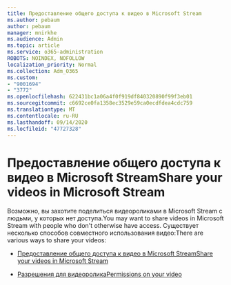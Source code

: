 ```yaml
---
title: Предоставление общего доступа к видео в Microsoft Stream
ms.author: pebaum
author: pebaum
manager: mnirkhe
ms.audience: Admin
ms.topic: article
ms.service: o365-administration
ROBOTS: NOINDEX, NOFOLLOW
localization_priority: Normal
ms.collection: Adm_O365
ms.custom:
- "9001694"
- "3772"
ms.openlocfilehash: 622431bc1a06a4f0f919df840320890f99f3eb01
ms.sourcegitcommit: c6692ce0fa1358ec3529e59ca0ecdfdea4cdc759
ms.translationtype: MT
ms.contentlocale: ru-RU
ms.lasthandoff: 09/14/2020
ms.locfileid: "47727328"
---
```

# <a name="share-your-videos-in-microsoft-stream"></a><span data-ttu-id="fef14-102">Предоставление общего доступа к видео в Microsoft Stream</span><span class="sxs-lookup"><span data-stu-id="fef14-102">Share your videos in Microsoft Stream</span></span>

<span data-ttu-id="fef14-103">Возможно, вы захотите поделиться видеороликами в Microsoft Stream с людьми, у которых нет доступа.</span><span class="sxs-lookup"><span data-stu-id="fef14-103">You may want to share videos in Microsoft Stream with people who don't otherwise have access.</span></span> <span data-ttu-id="fef14-104">Существует несколько способов совместного использования видео:</span><span class="sxs-lookup"><span data-stu-id="fef14-104">There are various ways to share your videos:</span></span>

- [<span data-ttu-id="fef14-105">Предоставление общего доступа к видео в Microsoft Stream</span><span class="sxs-lookup"><span data-stu-id="fef14-105">Share your videos in Microsoft Stream</span></span>](https://docs.microsoft.com/stream/portal-share-video)

- [<span data-ttu-id="fef14-106">Разрешения для видеоролика</span><span class="sxs-lookup"><span data-stu-id="fef14-106">Permissions on your video</span></span>](https://docs.microsoft.com/stream/portal-share-video#permissions-on-your-video)
